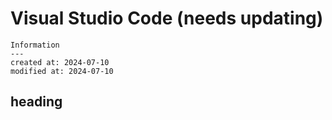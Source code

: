 # Visual Studio Code (needs updating)

```
Information
---
created at: 2024-07-10
modified at: 2024-07-10
```

## heading
